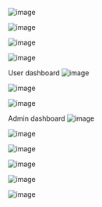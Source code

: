 ![image](https://github.com/user-attachments/assets/d810905b-c0a6-444a-ab88-f4f95e3833b6)

![image](https://github.com/user-attachments/assets/6b42dbc6-78a5-4f67-9978-dd3c23414710)

![image](https://github.com/user-attachments/assets/c20e992d-85f2-4668-8e62-6d3bacb077b2)

![image](https://github.com/user-attachments/assets/0fd4466a-88b7-4c5f-9013-2beabad67257)

User dashboard
![image](https://github.com/user-attachments/assets/c9c51200-32d8-4703-a174-b38a458f1dc3)

![image](https://github.com/user-attachments/assets/a0db1c4c-41b2-49d8-a2fb-a08832bb3d25)

![image](https://github.com/user-attachments/assets/421ac007-53a2-44d9-b3e7-695576f1196a)

Admin dashboard
![image](https://github.com/user-attachments/assets/2ae48a72-e5eb-4270-ae81-ec7b40b41e0a)

![image](https://github.com/user-attachments/assets/4255aae5-aa09-4fa3-ae59-2f17896ea075)

![image](https://github.com/user-attachments/assets/b35a3b2a-135d-4911-b4ae-bf162922451f)

![image](https://github.com/user-attachments/assets/4266c379-a679-40c1-bb1e-d80d6cae1cad)

![image](https://github.com/user-attachments/assets/2f2da20e-d505-4748-af50-a5c8cb9af5c5)

![image](https://github.com/user-attachments/assets/b34944ee-f7d4-4bdd-b1a1-2f18e678a477)

